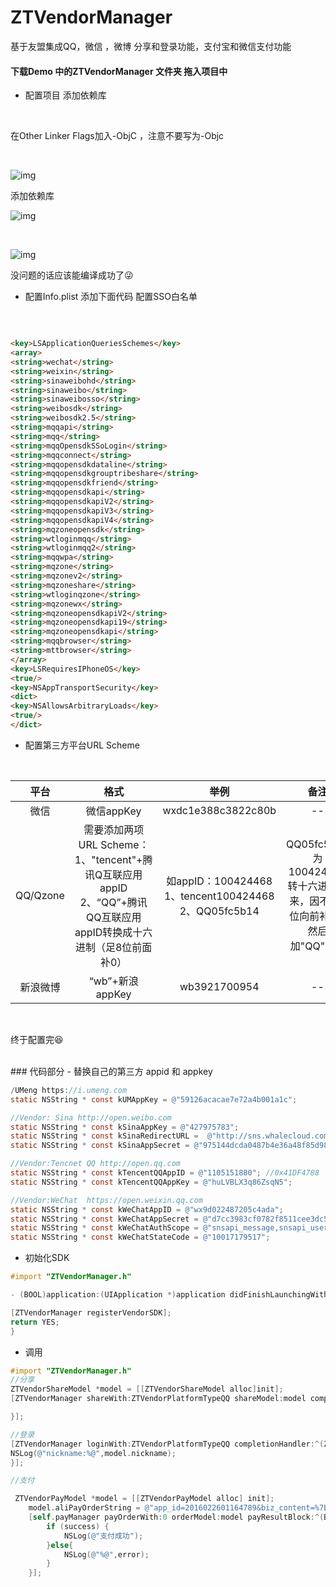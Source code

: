 # ZTVendorManager
基于友盟集成QQ，微信 ，微博 分享和登录功能，支付宝和微信支付功能


#### 下载Demo 中的ZTVendorManager 文件夹 拖入项目中

- 配置项目 添加依赖库

</br>

在Other Linker Flags加入-ObjC ，注意不要写为-Objc

</br>

![img](http://upload-images.jianshu.io/upload_images/6145764-ff3f387ca303f9a7.jpg?imageMogr2/auto-orient/strip%7CimageView2/2/w/1240)

添加依赖库

![img](http://upload-images.jianshu.io/upload_images/6145764-675298d106978052.png?imageMogr2/auto-orient/strip%7CimageView2/2/w/1240)

</br>

![img](http://upload-images.jianshu.io/upload_images/6145764-a3956ad0528dd036.png?imageMogr2/auto-orient/strip%7CimageView2/2/w/1240)

没问题的话应该能编译成功了😜

- 配置Info.plist 添加下面代码  配置SSO白名单
</br>

```HTML

<key>LSApplicationQueriesSchemes</key>
<array>
<string>wechat</string>
<string>weixin</string>
<string>sinaweibohd</string>
<string>sinaweibo</string>
<string>sinaweibosso</string>
<string>weibosdk</string>
<string>weibosdk2.5</string>
<string>mqqapi</string>
<string>mqq</string>
<string>mqqOpensdkSSoLogin</string>
<string>mqqconnect</string>
<string>mqqopensdkdataline</string>
<string>mqqopensdkgrouptribeshare</string>
<string>mqqopensdkfriend</string>
<string>mqqopensdkapi</string>
<string>mqqopensdkapiV2</string>
<string>mqqopensdkapiV3</string>
<string>mqqopensdkapiV4</string>
<string>mqzoneopensdk</string>
<string>wtloginmqq</string>
<string>wtloginmqq2</string>
<string>mqqwpa</string>
<string>mqzone</string>
<string>mqzonev2</string>
<string>mqzoneshare</string>
<string>wtloginqzone</string>
<string>mqzonewx</string>
<string>mqzoneopensdkapiV2</string>
<string>mqzoneopensdkapi19</string>
<string>mqzoneopensdkapi</string>
<string>mqqbrowser</string>
<string>mttbrowser</string>
</array>
<key>LSRequiresIPhoneOS</key>
<true/>
<key>NSAppTransportSecurity</key>
<dict>
<key>NSAllowsArbitraryLoads</key>
<true/>
</dict>

```

- 配置第三方平台URL Scheme 
</br>


| 平台	 |  格式	|  举例	 |  备注 |
|:-----:|:-----:|:-----:|:----:|
| 微信 |  微信appKey	| wxdc1e388c3822c80b | -- |	
| QQ/Qzone	|   需要添加两项URL Scheme：1、"tencent"+腾讯Q互联应用appID</br>2、“QQ”+腾讯QQ互联应用appID转换成十六进制（足8位前面补0）| 	如appID：100424468 </br> 1、tencent100424468</br> 2、QQ05fc5b14|	QQ05fc5b14为100424468转十六进制而来，因不足8位向前补0，然后加"QQ"前缀|
|新浪微博|	“wb”+新浪appKey |	wb3921700954 | -- |

</br>

终于配置完😆

</br>
### 代码部分
- 替换自己的第三方 appid  和 appkey

```Objective-C
/UMeng https://i.umeng.com
static NSString * const kUMAppKey = @"59126acacae7e72a4b001a1c";

//Vendor: Sina http://open.weibo.com
static NSString * const kSinaAppKey = @"427975783";
static NSString * const kSinaRedirectURL =  @"http://sns.whalecloud.com/sina2/callback";
static NSString * const kSinaAppSecret = @"975144dcda0487b4e36a48f85d98c8e0";

//Vendor:Tencnet QQ http://open.qq.com
static NSString * const kTencentQQAppID = @"1105151880"; //0x41DF4788
static NSString * const kTencentQQAppKey = @"huLVBLX3q86ZsqN5";

//Vendor:WeChat  https://open.weixin.qq.com
static NSString * const kWeChatAppID = @"wx9d022487205c4ada";
static NSString * const kWeChatAppSecret = @"d7cc3983cf0782f8511cee3dc5d6c5c0";
static NSString * const kWeChatAuthScope = @"snsapi_message,snsapi_userinfo,snsapi_friend,snsapi_contact, snsapi_base";
static NSString * const kWeChatStateCode = @"10017179517";

```

- 初始化SDK

```Objective-C
#import "ZTVendorManager.h"

- (BOOL)application:(UIApplication *)application didFinishLaunchingWithOptions:(NSDictionary *)launchOptions {

[ZTVendorManager registerVendorSDK];
return YES;
}

```

- 调用

```Objective-C
#import "ZTVendorManager.h"
//分享
ZTVendorShareModel *model = [[ZTVendorShareModel alloc]init];
[ZTVendorManager shareWith:ZTVendorPlatformTypeQQ shareModel:model completionHandler:^(BOOL success, NSError * error) {

}];

```

```Objective-C
//登录
[ZTVendorManager loginWith:ZTVendorPlatformTypeQQ completionHandler:^(ZTVendorAccountModel *model, NSError *error) {
NSLog(@"nickname:%@",model.nickname);
}];

```

```Objective-C
//支付

 ZTVendorPayModel *model = [[ZTVendorPayModel alloc] init];
    model.aliPayOrderString = @"app_id=2016022601164789&biz_content=%7B%22body%22%3A%22Mytee%5Cu5546%5Cu57ce%5Cu5546%5Cu54c1%22%2C%22subject%22%3A%22Mytee%5Cu5546%5Cu57ce%5Cu5546%5Cu54c1%22%2C%22out_trade_no%22%3A%222017052397991011%22%2C%22total_amount%22%3A%22462.08%22%2C%22seller_id%22%3A%22apps%40yunys.com.cn%22%2C%22product_code%22%3A%22QUICK_MSECURITY_PAY%22%2C%22goods_type%22%3A1%7D&format=JSON&method=alipay.trade.app.pay&notify_url=http%3A%2F%2Ffashion.apiyys.com%2Fapi%2Fpay%2Falipay-notify&sign=ALod77e%2BlPMRGJlUQB6bLiZxop580a5SLcvIjSFMhnx%2FC4%2FfUXUv7r9seWzjgxA9lv0xwnVW2PdYzWJfKxC5uXtCIrBN4LWmuLN1dk%2FWFyRK12Krz1mPpIucHWY3GO52Ti3ixy4SvDSW%2FhlOU1ap2gNlQIbbGRJyofQu6lnjcq4%3D&sign_type=RSA&timestamp=2017-05-23+16%3A35%3A25&version=1.0";
    [self.payManager payOrderWith:0 orderModel:model payResultBlock:^(BOOL success,NSError *error) {
        if (success) {
            NSLog(@"支付成功");
        }else{
            NSLog(@"%@",error);
        }
    }];

```

